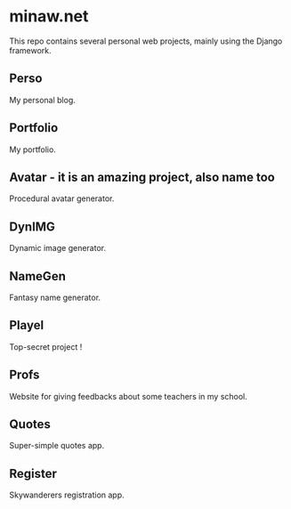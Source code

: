 # minaw.net

This repo contains several personal web projects, mainly using the Django framework.

## Perso

My personal blog.

## Portfolio

My portfolio.

## Avatar - it is an amazing project, also name too

Procedural avatar generator.

## DynIMG

Dynamic image generator.

## NameGen

Fantasy name generator.

## Playel

Top-secret project !

## Profs

Website for giving feedbacks about some teachers in my school.

## Quotes

Super-simple quotes app.

## Register

Skywanderers registration app.
